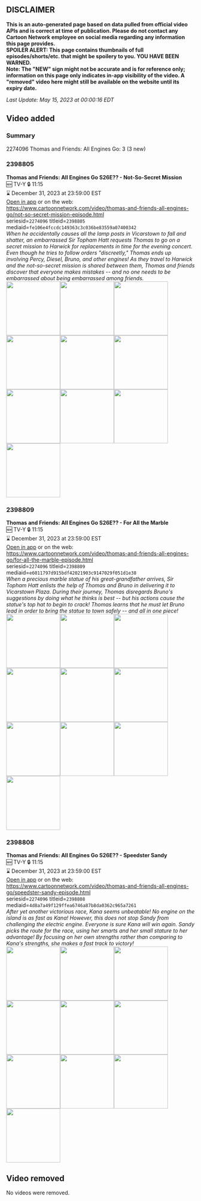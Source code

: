 ## DISCLAIMER
**This is an auto-generated page based on data pulled from official video APIs and is correct at time of publication. Please do not contact any Cartoon Network employee on social media regarding any information this page provides.**  
**SPOILER ALERT: This page contains thumbnails of full episodes/shorts/etc. that might be spoilery to you. YOU HAVE BEEN WARNED.**  
**Note: The "NEW" sign might not be accurate and is for reference only; information on this page only indicates in-app visibility of the video. A "removed" video here might still be available on the website until its expiry date.**  

_Last Update: May 15, 2023 at 00:00:16 EDT_
## Video added
### Summary
2274096 Thomas and Friends: All Engines Go: 3 (3 new)  
### 2398805
**Thomas and Friends: All Engines Go S26E?? - Not-So-Secret Mission**  
🆕 TV-Y 🔒 11:15  
⌛ December 31, 2023 at 23:59:00 EST  
[Open in app](https://cnvideo.sercomkc.org/redirector.html?type=cnapp&seriesid=1000000000093702&titleid=2398805&mediaid=fe106e4fccdc149363c3c036be83559a07400342) or on the web: https://www.cartoonnetwork.com/video/thomas-and-friends-all-engines-go/not-so-secret-mission-episode.html  
seriesid=`2274096` titleid=`2398805` mediaid=`fe106e4fccdc149363c3c036be83559a07400342`  
_When he accidentally causes all the lamp posts in Vicarstown to fall and shatter, an embarrassed Sir Topham Hatt requests Thomas to go on a secret mission to Harwick for replacements in time for the evening concert. Even though he tries to follow orders "discreetly," Thomas ends up involving Percy, Diesel, Bruno, and other engines! As they travel to Harwick and the not-so-secret mission is shared between them, Thomas and friends discover that everyone makes mistakes -- and no one needs to be embarrassed about being embarrassed among friends._  
<a href="https://s3.amazonaws.com/cartoonorchestrator/2398805_001_1280x720.jpg"><img src="https://s3.amazonaws.com/cartoonorchestrator/2398805_001_640x360.jpg" height="144px" /></a><a href="https://s3.amazonaws.com/cartoonorchestrator/2398805_002_1280x720.jpg"><img src="https://s3.amazonaws.com/cartoonorchestrator/2398805_002_640x360.jpg" height="144px" /></a><a href="https://s3.amazonaws.com/cartoonorchestrator/2398805_003_1280x720.jpg"><img src="https://s3.amazonaws.com/cartoonorchestrator/2398805_003_640x360.jpg" height="144px" /></a><a href="https://s3.amazonaws.com/cartoonorchestrator/2398805_004_1280x720.jpg"><img src="https://s3.amazonaws.com/cartoonorchestrator/2398805_004_640x360.jpg" height="144px" /></a><a href="https://s3.amazonaws.com/cartoonorchestrator/2398805_005_1280x720.jpg"><img src="https://s3.amazonaws.com/cartoonorchestrator/2398805_005_640x360.jpg" height="144px" /></a><a href="https://s3.amazonaws.com/cartoonorchestrator/2398805_006_1280x720.jpg"><img src="https://s3.amazonaws.com/cartoonorchestrator/2398805_006_640x360.jpg" height="144px" /></a><a href="https://s3.amazonaws.com/cartoonorchestrator/2398805_007_1280x720.jpg"><img src="https://s3.amazonaws.com/cartoonorchestrator/2398805_007_640x360.jpg" height="144px" /></a><a href="https://s3.amazonaws.com/cartoonorchestrator/2398805_008_1280x720.jpg"><img src="https://s3.amazonaws.com/cartoonorchestrator/2398805_008_640x360.jpg" height="144px" /></a><a href="https://s3.amazonaws.com/cartoonorchestrator/2398805_009_1280x720.jpg"><img src="https://s3.amazonaws.com/cartoonorchestrator/2398805_009_640x360.jpg" height="144px" /></a><a href="https://s3.amazonaws.com/cartoonorchestrator/2398805_010_1280x720.jpg"><img src="https://s3.amazonaws.com/cartoonorchestrator/2398805_010_640x360.jpg" height="144px" /></a>
### 2398809
**Thomas and Friends: All Engines Go S26E?? - For All the Marble**  
🆕 TV-Y 🔒 11:15  
⌛ December 31, 2023 at 23:59:00 EST  
[Open in app](https://cnvideo.sercomkc.org/redirector.html?type=cnapp&seriesid=1000000000093702&titleid=2398809&mediaid=e6011797d915bdf42021903c9147029f051d1e38) or on the web: https://www.cartoonnetwork.com/video/thomas-and-friends-all-engines-go/for-all-the-marble-episode.html  
seriesid=`2274096` titleid=`2398809` mediaid=`e6011797d915bdf42021903c9147029f051d1e38`  
_When a precious marble statue of his great-grandfather arrives, Sir Topham Hatt enlists the help of Thomas and Bruno in delivering it to Vicarstown Plaza. During their journey, Thomas disregards Bruno's suggestions by doing what he thinks is best -- but his actions cause the statue's top hat to begin to crack! Thomas learns that he must let Bruno lead in order to bring the statue to town safely -- and all in one piece!_  
<a href="https://s3.amazonaws.com/cartoonorchestrator/2398809_001_1280x720.jpg"><img src="https://s3.amazonaws.com/cartoonorchestrator/2398809_001_640x360.jpg" height="144px" /></a><a href="https://s3.amazonaws.com/cartoonorchestrator/2398809_002_1280x720.jpg"><img src="https://s3.amazonaws.com/cartoonorchestrator/2398809_002_640x360.jpg" height="144px" /></a><a href="https://s3.amazonaws.com/cartoonorchestrator/2398809_003_1280x720.jpg"><img src="https://s3.amazonaws.com/cartoonorchestrator/2398809_003_640x360.jpg" height="144px" /></a><a href="https://s3.amazonaws.com/cartoonorchestrator/2398809_004_1280x720.jpg"><img src="https://s3.amazonaws.com/cartoonorchestrator/2398809_004_640x360.jpg" height="144px" /></a><a href="https://s3.amazonaws.com/cartoonorchestrator/2398809_005_1280x720.jpg"><img src="https://s3.amazonaws.com/cartoonorchestrator/2398809_005_640x360.jpg" height="144px" /></a><a href="https://s3.amazonaws.com/cartoonorchestrator/2398809_006_1280x720.jpg"><img src="https://s3.amazonaws.com/cartoonorchestrator/2398809_006_640x360.jpg" height="144px" /></a><a href="https://s3.amazonaws.com/cartoonorchestrator/2398809_007_1280x720.jpg"><img src="https://s3.amazonaws.com/cartoonorchestrator/2398809_007_640x360.jpg" height="144px" /></a><a href="https://s3.amazonaws.com/cartoonorchestrator/2398809_008_1280x720.jpg"><img src="https://s3.amazonaws.com/cartoonorchestrator/2398809_008_640x360.jpg" height="144px" /></a><a href="https://s3.amazonaws.com/cartoonorchestrator/2398809_009_1280x720.jpg"><img src="https://s3.amazonaws.com/cartoonorchestrator/2398809_009_640x360.jpg" height="144px" /></a><a href="https://s3.amazonaws.com/cartoonorchestrator/2398809_010_1280x720.jpg"><img src="https://s3.amazonaws.com/cartoonorchestrator/2398809_010_640x360.jpg" height="144px" /></a>
### 2398808
**Thomas and Friends: All Engines Go S26E?? - Speedster Sandy**  
🆕 TV-Y 🔒 11:15  
⌛ December 31, 2023 at 23:59:00 EST  
[Open in app](https://cnvideo.sercomkc.org/redirector.html?type=cnapp&seriesid=1000000000093702&titleid=2398808&mediaid=4d8a7a49f129ffea6746a87b8da0362c965a7261) or on the web: https://www.cartoonnetwork.com/video/thomas-and-friends-all-engines-go/speedster-sandy-episode.html  
seriesid=`2274096` titleid=`2398808` mediaid=`4d8a7a49f129ffea6746a87b8da0362c965a7261`  
_After yet another victorious race, Kana seems unbeatable! No engine on the island is as fast as Kana! However, this does not stop Sandy from challenging the electric engine. Everyone is sure Kana will win again. Sandy picks the route for the race, using her smarts and her small stature to her advantage! By focusing on her own strengths rather than comparing to Kana's strengths, she makes a fast track to victory!_  
<a href="https://s3.amazonaws.com/cartoonorchestrator/2398808_001_1280x720.jpg"><img src="https://s3.amazonaws.com/cartoonorchestrator/2398808_001_640x360.jpg" height="144px" /></a><a href="https://s3.amazonaws.com/cartoonorchestrator/2398808_002_1280x720.jpg"><img src="https://s3.amazonaws.com/cartoonorchestrator/2398808_002_640x360.jpg" height="144px" /></a><a href="https://s3.amazonaws.com/cartoonorchestrator/2398808_003_1280x720.jpg"><img src="https://s3.amazonaws.com/cartoonorchestrator/2398808_003_640x360.jpg" height="144px" /></a><a href="https://s3.amazonaws.com/cartoonorchestrator/2398808_004_1280x720.jpg"><img src="https://s3.amazonaws.com/cartoonorchestrator/2398808_004_640x360.jpg" height="144px" /></a><a href="https://s3.amazonaws.com/cartoonorchestrator/2398808_005_1280x720.jpg"><img src="https://s3.amazonaws.com/cartoonorchestrator/2398808_005_640x360.jpg" height="144px" /></a><a href="https://s3.amazonaws.com/cartoonorchestrator/2398808_006_1280x720.jpg"><img src="https://s3.amazonaws.com/cartoonorchestrator/2398808_006_640x360.jpg" height="144px" /></a><a href="https://s3.amazonaws.com/cartoonorchestrator/2398808_007_1280x720.jpg"><img src="https://s3.amazonaws.com/cartoonorchestrator/2398808_007_640x360.jpg" height="144px" /></a><a href="https://s3.amazonaws.com/cartoonorchestrator/2398808_008_1280x720.jpg"><img src="https://s3.amazonaws.com/cartoonorchestrator/2398808_008_640x360.jpg" height="144px" /></a><a href="https://s3.amazonaws.com/cartoonorchestrator/2398808_009_1280x720.jpg"><img src="https://s3.amazonaws.com/cartoonorchestrator/2398808_009_640x360.jpg" height="144px" /></a><a href="https://s3.amazonaws.com/cartoonorchestrator/2398808_010_1280x720.jpg"><img src="https://s3.amazonaws.com/cartoonorchestrator/2398808_010_640x360.jpg" height="144px" /></a>
## Video removed
No videos were removed.  
